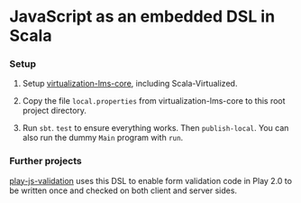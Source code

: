 # JavaScript as an embedded DSL in Scala #

### Setup

1. Setup [virtualization-lms-core](http://github.com/gkossakowski/virtualization-lms-core), including Scala-Virtualized.

2. Copy the file `local.properties` from virtualization-lms-core to this root project directory.

3. Run `sbt`. `test` to ensure everything works. Then `publish-local`. You can also run the dummy `Main` program with `run`.

### Further projects

[play-js-validation](http://github.com/namin/play-js-validation) uses this DSL to enable form validation code in Play 2.0 to be written once and checked on both client and server sides.